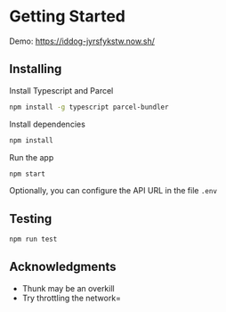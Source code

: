 # Getting Started

Demo: https://iddog-jyrsfykstw.now.sh/

## Installing

Install Typescript and Parcel

```sh
npm install -g typescript parcel-bundler
```

Install dependencies
```sh
npm install
```

Run the app
```sh
npm start
```

Optionally, you can configure the API URL in the file `.env`

## Testing

```sh
npm run test
```

## Acknowledgments

- Thunk may be an overkill
- Try throttling the network=
